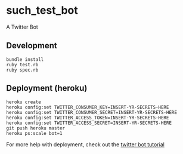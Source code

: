 # such_test_bot

A Twitter Bot

## Development

```
bundle install
ruby test.rb
ruby spec.rb
```

## Deployment (heroku)

```
heroku create
heroku config:set TWITTER_CONSUMER_KEY=INSERT-YR-SECRETS-HERE
heroku config:set TWITTER_CONSUMER_SECRET=INSERT-YR-SECRETS-HERE
heroku config:set TWITTER_ACCESS_TOKEN=INSERT-YR-SECRETS-HERE
heroku config:set TWITTER_ACCESS_SECRET=INSERT-YR-SECRETS-HERE
git push heroku master
heroku ps:scale bot=1
```

For more help with deployment, check out the [twitter bot tutorial](https://github.com/coleww/twitter-art-bot-tutorial/blob/master/lessons/heroku_deploy.md)
